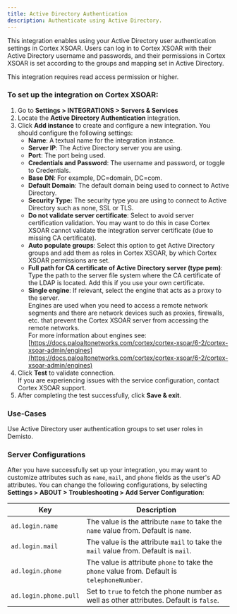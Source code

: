 ```yaml
---
title: Active Directory Authentication
description: Authenticate using Active Directory.
---
```


This integration enables using your Active Directory user authentication settings in Cortex XSOAR. Users can log in to
 Cortex XSOAR with their Active Directory username and passwords, and their permissions in Cortex XSOAR is set according
  to the groups and mapping set in Active Directory.

This integration requires read access permission or higher.

### To set up the integration on Cortex XSOAR:

1.  Go to __Settings > INTEGRATIONS > Servers & Services__
2.  Locate the **Active Directory Authentication** integration.
3.  Click __Add instance__ to create and configure a new integration. You should configure the following settings:  
    - **Name**: A textual name for the integration instance.  
    - **Server IP**: The Active Directory server you are using.  
    - **Port**: The port being used.  
    - **Credentials and Password**: The username and password, or toggle to Credentials.  
    - **Base DN**: For example, DC=domain, DC=com.
    - **Default Domain**: The default domain being used to connect to Active Directory.  
    - **Security Type:** The security type you are using to connect to Active Directory such as none, SSL or TLS.  
    - **Do not validate server certificate**: Select to avoid server certification validation. You may want to do this in case Cortex XSOAR cannot validate the integration server certificate (due to missing CA certificate).  
    - **Auto populate groups**: Select this option to get Active Directory groups and add them as roles in Cortex XSOAR, by which
 Cortex XSOAR permissions are set.
    - **Full path for CA certificate of Active Directory server (type pem)**: Type the path to the server file system where the CA certificate of the LDAP is located. Add this if you use your own certificate.
     - **Single engine**: If relevant, select the engine that acts as a proxy to the server.  
    Engines are used when you need to access a remote network segments and there are network devices such as proxies, firewalls, etc. that prevent the Cortex XSOAR server from accessing the remote networks.  
    For more information about engines see:  
    [https://docs.paloaltonetworks.com/cortex/cortex-xsoar/6-2/cortex-xsoar-admin/engines](https://docs.paloaltonetworks.com/cortex/cortex-xsoar/6-2/cortex-xsoar-admin/engines)  
5.  Click **Test** to validate connection.  
    If you are experiencing issues with the service configuration, contact Cortex XSOAR support. 
6.  After completing the test successfully, click **Save & exit**.

### Use-Cases

Use Active Directory user authentication groups to set user roles in Demisto.

### Server Configurations

After you have successfully set up your integration, you may want to customize attributes such as `name`, `mail`, and `phone` fields as the user's AD attributes. You can change the following configurations, by selecting **Settings > ABOUT > Troubleshooting > Add Server Configuration**:

|Key| Description |
|--|--|
|`ad.login.name`| The value is the attribute `name` to take the `name` value from. Default is `name`.|
|`ad.login.mail`| The value is the attribute `mail` to take the `mail` value from. Default is `mail`.|
|`ad.login.phone`| The value is attribute `phone` to take the `phone` value from. Default is `telephoneNumber`.|
|`ad.login.phone.pull`| Set to `true` to fetch the phone number as well as other attributes. Default is `false`.| 

